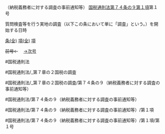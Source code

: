 （納税義務者に対する調査の事前通知等）
[国税通則法第７４条の９第１項](国税通則法＿＿＿＿＿第７４条の９第１項)第１号

質問検査等を行う実地の調査（以下この条において単に「調査」という。）を開始する日時

[条(全)](国税通則法＿＿＿＿＿第７４条の９_.md)    [項(全)](国税通則法＿＿＿＿＿第７４条の９第１項_.md)    [項](国税通則法＿＿＿＿＿第７４条の９第１項.md)

~~前号←~~　  [→次号](国税通則法＿＿＿＿＿第７４条の９第１項第２号.md)

#国税通則法

#国税通則法/_第７章の２国税の調査

#国税通則法/_第７章の２国税の調査/第７４条の９（納税義務者に対する調査の事前通知等）

#国税通則法/第７４条の９（納税義務者に対する調査の事前通知等）

#国税通則法/第７４条の９（納税義務者に対する調査の事前通知等）/第１項

#国税通則法/第７４条の９（納税義務者に対する調査の事前通知等）/第１項/第１号


